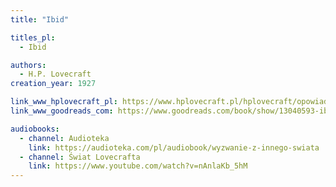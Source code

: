 ```yaml
---
title: "Ibid"

titles_pl:
  - Ibid

authors:
  - H.P. Lovecraft
creation_year: 1927

link_www_hplovecraft_pl: https://www.hplovecraft.pl/hplovecraft/opowiadania-nowele-powiesci/ibid/
link_www_goodreads_com: https://www.goodreads.com/book/show/13040593-ibid

audiobooks:
  - channel: Audioteka
    link: https://audioteka.com/pl/audiobook/wyzwanie-z-innego-swiata
  - channel: Świat Lovecrafta
    link: https://www.youtube.com/watch?v=nAnlaKb_5hM
---
```


